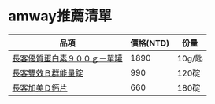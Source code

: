 # amway推薦清單
|品項|價格(NTD)|份量|
|-|-|-|
|[長客優質蛋白素９００ｇ－單罐](https://shop.amway.com.tw/products/2853?d=f430e6659bc051dba1520db718157f2d&utm_medium=sharebar&utm_campaign=zh_tw_13000009748585&utm_source=copylink)|1890|10g/匙|
|[長客雙效Ｂ群能量錠](https://shop.amway.com.tw/products/2870?d=f430e6659bc051dba1520db718157f2d&utm_medium=sharebar&utm_campaign=zh_tw_13000009748585&utm_source=copylink)|990|120碇|
|[長客加美Ｄ鈣片](https://shop.amway.com.tw/products/2869?d=f430e6659bc051dba1520db718157f2d&utm_medium=sharebar&utm_campaign=zh_tw_13000009748585&utm_source=copylink)|660|180碇|
